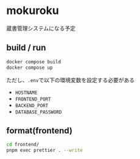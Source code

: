 # mokuroku
蔵書管理システムになる予定

## build / run
```sh
docker compose build
docker compose up
```

ただし、`.env`で以下の環境変数を設定する必要がある
- `HOSTNAME`
- `FRONTEND_PORT`
- `BACKEND_PORT`
- `DATABASE_PASSWORD`

## format(frontend)
```sh
cd frontend/
pnpm exec prettier . --write
```
